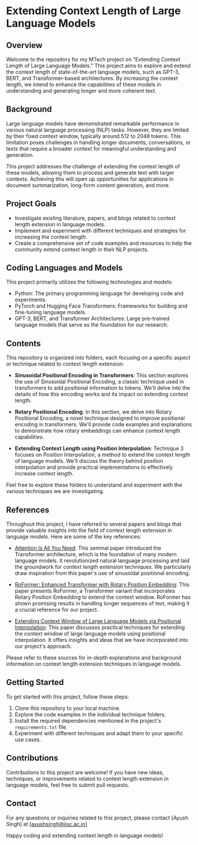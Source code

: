 # Extending Context Length of Large Language Models

## Overview

Welcome to the repository for my MTech project on "Extending Context Length of Large Language Models." This project aims to explore and extend the context length of state-of-the-art language models, such as GPT-3, BERT, and Transformer-based architectures. By increasing the context length, we intend to enhance the capabilities of these models in understanding and generating longer and more coherent text.

## Background

Large language models have demonstrated remarkable performance in various natural language processing (NLP) tasks. However, they are limited by their fixed context window, typically around 512 to 2048 tokens. This limitation poses challenges in handling longer documents, conversations, or texts that require a broader context for meaningful understanding and generation.

This project addresses the challenge of extending the context length of these models, allowing them to process and generate text with larger contexts. Achieving this will open up opportunities for applications in document summarization, long-form content generation, and more.

## Project Goals

- Investigate existing literature, papers, and blogs related to context length extension in language models.
- Implement and experiment with different techniques and strategies for increasing the context length.
- Create a comprehensive set of code examples and resources to help the community extend context length in their NLP projects.

## Coding Languages and Models

This project primarily utilizes the following technologies and models:

- Python: The primary programming language for developing code and experiments.
- PyTorch and Hugging Face Transformers: Frameworks for building and fine-tuning language models.
- GPT-3, BERT, and Transformer Architectures: Large pre-trained language models that serve as the foundation for our research.

## Contents

This repository is organized into folders, each focusing on a specific aspect or technique related to context length extension:

- **Sinusoidal Positional Encoding in Transformers**: This section explores the use of Sinusoidal Positional Encoding, a classic technique used in transformers to add positional information to tokens. We'll delve into the details of how this encoding works and its impact on extending context length.

- **Rotary Positional Encoding**: In this section, we delve into Rotary Positional Encoding, a novel technique designed to improve positional encoding in transformers. We'll provide code examples and explanations to demonstrate how rotary embeddings can enhance context length capabilities.

- **Extending Context Length using Position Interpolation**: Technique 3 focuses on Position Interpolation, a method to extend the context length of language models. We'll discuss the theory behind position interpolation and provide practical implementations to effectively increase context length.

Feel free to explore these folders to understand and experiment with the various techniques we are investigating.


## References

Throughout this project, I have referred to several papers and blogs that provide valuable insights into the field of context length extension in language models. Here are some of the key references:

- [Attention Is All You Need](https://arxiv.org/abs/1706.03762): This seminal paper introduced the Transformer architecture, which is the foundation of many modern language models. It revolutionized natural language processing and laid the groundwork for context length extension techniques. We particularly draw inspiration from this paper's use of sinusoidal positional encoding.

- [RoFormer: Enhanced Transformer with Rotary Position Embedding](https://arxiv.org/abs/2104.09864): This paper presents RoFormer, a Transformer variant that incorporates Rotary Position Embedding to extend the context window. RoFormer has shown promising results in handling longer sequences of text, making it a crucial reference for our project.

- [Extending Context Window of Large Language Models via Positional Interpolation](https://arxiv.org/abs/2306.15595): This paper discusses practical techniques for extending the context window of large language models using positional interpolation. It offers insights and ideas that we have incorporated into our project's approach.

Please refer to these sources for in-depth explanations and background information on context length extension techniques in language models.

## Getting Started

To get started with this project, follow these steps:

1. Clone this repository to your local machine.
2. Explore the code examples in the individual technique folders.
3. Install the required dependencies mentioned in the project's `requirements.txt` file.
4. Experiment with different techniques and adapt them to your specific use cases.

## Contributions

Contributions to this project are welcome! If you have new ideas, techniques, or improvements related to context length extension in language models, feel free to submit pull requests.

## Contact

For any questions or inquiries related to this project, please contact [Ayush Singh] at [ayushsingh@iisc.ac.in].

Happy coding and extending context length in language models!
